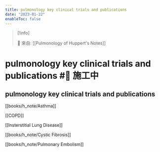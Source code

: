 ```yaml
---
title: pulmonology key clinical trials and publications
date: "2023-01-22"
enableToc: false
---
```


> [!info]
>
> 🌱 來自: [[Pulmonology of Huppert's Notes]]

# pulmonology key clinical trials and publications #🚧 施工中

## pulmonology key clinical trials and publications

[[books/h_note/Asthma]]

[[COPD]]

[[Insterstitial Lung Disease]]

[[books/h_note/Cystic Fibrosis]]

[[books/h_note/Pulmonary Embolism]]

